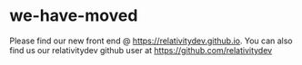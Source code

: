 # we-have-moved
Please find our new front end @ https://relativitydev.github.io. You can also find us our relativitydev github user at https://github.com/relativitydev
